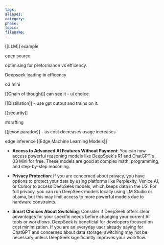 ```yaml
---
tags: 
aliases: 
category: 
phase: 
topic: 
filename:
---
```

[[LLM]] example 

open source

optimising for preformance vs efficency.

Deepseek leading in efficency

o3 mini

[[Chain of thought]]
can see it - ui choice

[[Distillation]] - use gpt output and trains on it. 

[[security]]

#drafting 

[[jevon paradox]] - as cost decreases usage increases 

edge inference [[Edge Machine Learning Models]]



- **Access to Advanced AI Features Without Payment**: You can now access powerful reasoning models like DeepSeek's R1 and ChatGPT's 03 Mini for free. These models are good at complex math, programming, and step-by-step reasoning.

- **Privacy Protection**: If you are concerned about privacy, you have options to protect your data by using platforms like Perplexity, Venice AI, or Cursor to access DeepSeek models, which keeps data in the US. For full privacy, you can run DeepSeek models locally using LM Studio or oLama, but this may limit access to more powerful models due to hardware constraints.

- **Smart Choices About Switching**: Consider if DeepSeek offers clear advantages for your specific needs before changing your current AI tools or workflows. DeepSeek is beneficial for developers focused on cost minimization. If you are an everyday user already paying for ChatGPT and concerned about data storage, switching may not be necessary unless DeepSeek significantly improves your workflow.